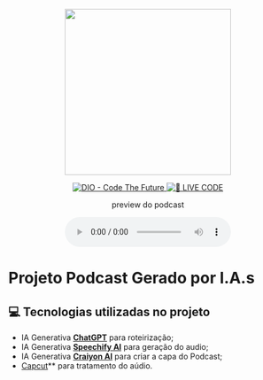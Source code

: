 <p align="center">
<img 
    src="./assets/cover.png"
    width="300"
/>
</p>

<p align="center">
<a href="https://dio.me/">
    <img 
        src="https://img.shields.io/badge/DIO-Code_The_Future-28DA77?logo=youtube" 
        alt="DIO - Code The Future">
</a>
<a href="https://dio.me/">
<img 
    src="https://img.shields.io/badge/🔴_LIVE_CODE-FF5E72" 
    alt="🔴 LIVE CODE">
</a>
</p>

<p align="center">
    preview do podcast
</p>

<div align="center">
    <audio src="output/podcast_editado.MP3" controls title="Podcast editado"></audio>
</div>

# Projeto Podcast Gerado por I.A.s


## 💻 Tecnologias utilizadas no projeto

- IA Generativa **[ChatGPT](https://chat.openai.com)** para roteirização;
- IA Generativa **[Speechify AI](https://speechify.com//)** para geração do audio;
- IA Generativa **[Craiyon AI](https://www.craiyon.com/)** para criar a capa do Podcast;
- [Capcut](https://www.capcut.com/pt-br/)** para tratamento do aúdio.

